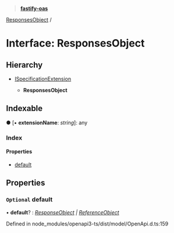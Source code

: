 > **[fastify-oas](../README.md)**

[ResponsesObject](responsesobject.md) /

# Interface: ResponsesObject

## Hierarchy

* [ISpecificationExtension](ispecificationextension.md)

  * **ResponsesObject**

## Indexable

● \[▪ **extensionName**: *string*\]: any

### Index

#### Properties

* [default](responsesobject.md#optional-default)

## Properties

### `Optional` default

• **default**? : *[ResponseObject](responseobject.md) | [ReferenceObject](referenceobject.md)*

Defined in node_modules/openapi3-ts/dist/model/OpenApi.d.ts:159